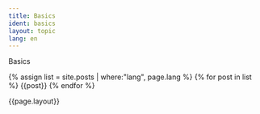 ```yaml
---
title: Basics
ident: basics
layout: topic
lang: en
---
```


Basics

{% assign list = site.posts | where:"lang", page.lang %}
{% for post in list %}
	{{post}}
{% endfor %}

{{page.layout}}

